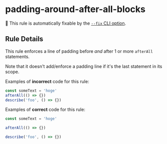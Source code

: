 # padding-around-after-all-blocks

🔧 This rule is automatically fixable by the [`--fix` CLI option](https://eslint.org/docs/latest/user-guide/command-line-interface#--fix).

<!-- end auto-generated rule header -->

## Rule Details

This rule enforces a line of padding before _and_ after 1 or more `afterAll`
statements.

Note that it doesn't add/enforce a padding line if it's the last statement in
its scope.

Examples of **incorrect** code for this rule:

```js
const someText = 'hoge'
afterAll(() => {})
describe('foo', () => {})
```

Examples of **correct** code for this rule:

```js
const someText = 'hoge'

afterAll(() => {})

describe('foo', () => {})
```

